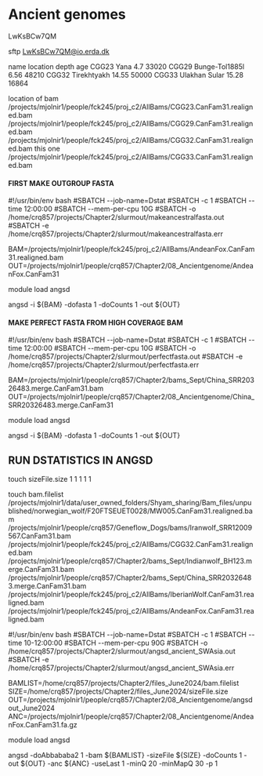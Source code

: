 # Ancient genomes

LwKsBCw7QM


sftp LwKsBCw7QM@io.erda.dk

name location depth age
CGG23	Yana 4.7 33020
CGG29	Bunge-Tol1885l 6.56 48210
CGG32	Tirekhtyakh 14.55 50000
CGG33	Ulakhan Sular 15.28 16864

location of bam 
/projects/mjolnir1/people/fck245/proj_c2/AllBams/CGG23.CanFam31.realigned.bam
/projects/mjolnir1/people/fck245/proj_c2/AllBams/CGG29.CanFam31.realigned.bam
/projects/mjolnir1/people/fck245/proj_c2/AllBams/CGG32.CanFam31.realigned.bam this one
/projects/mjolnir1/people/fck245/proj_c2/AllBams/CGG33.CanFam31.realigned.bam

#### FIRST MAKE OUTGROUP FASTA ####

#!/usr/bin/env bash
#SBATCH --job-name=Dstat
#SBATCH -c 1
#SBATCH --time 12:00:00
#SBATCH --mem-per-cpu 10G
#SBATCH -o /home/crq857/projects/Chapter2/slurmout/makeancestralfasta.out
#SBATCH -e /home/crq857/projects/Chapter2/slurmout/makeancestralfasta.err

BAM=/projects/mjolnir1/people/fck245/proj_c2/AllBams/AndeanFox.CanFam31.realigned.bam
OUT=/projects/mjolnir1/people/crq857/Chapter2/08_Ancientgenome/AndeanFox.CanFam31

module load angsd

angsd -i ${BAM} -dofasta 1 -doCounts 1 -out ${OUT}

#### MAKE PERFECT FASTA FROM HIGH COVERAGE BAM ####
#!/usr/bin/env bash
#SBATCH --job-name=Dstat
#SBATCH -c 1
#SBATCH --time 12:00:00
#SBATCH --mem-per-cpu 10G
#SBATCH -o /home/crq857/projects/Chapter2/slurmout/perfectfasta.out
#SBATCH -e /home/crq857/projects/Chapter2/slurmout/perfectfasta.err

BAM=/projects/mjolnir1/people/crq857/Chapter2/bams_Sept/China_SRR20326483.merge.CanFam31.bam
OUT=/projects/mjolnir1/people/crq857/Chapter2/08_Ancientgenome/China_SRR20326483.merge.CanFam31

module load angsd

angsd -i ${BAM} -dofasta 1 -doCounts 1 -out ${OUT}



## RUN DSTATISTICS IN ANGSD ##


touch sizeFile.size
1
1
1
1
1

touch bam.filelist
/projects/mjolnir1/data/user_owned_folders/Shyam_sharing/Bam_files/unpublished/norwegian_wolf/F20FTSEUET0028/MW005.CanFam31.realigned.bam
/projects/mjolnir1/people/crq857/Geneflow_Dogs/bams/Iranwolf_SRR12009567.CanFam31.bam
/projects/mjolnir1/people/fck245/proj_c2/AllBams/CGG32.CanFam31.realigned.bam
/projects/mjolnir1/people/crq857/Chapter2/bams_Sept/Indianwolf_BH123.merge.CanFam31.bam
/projects/mjolnir1/people/crq857/Chapter2/bams_Sept/China_SRR20326483.merge.CanFam31.bam
/projects/mjolnir1/people/fck245/proj_c2/AllBams/IberianWolf.CanFam31.realigned.bam
/projects/mjolnir1/people/fck245/proj_c2/AllBams/AndeanFox.CanFam31.realigned.bam


#!/usr/bin/env bash
#SBATCH --job-name=Dstat
#SBATCH -c 1
#SBATCH --time 10-12:00:00
#SBATCH --mem-per-cpu 90G
#SBATCH -o /home/crq857/projects/Chapter2/slurmout/angsd_ancient_SWAsia.out
#SBATCH -e /home/crq857/projects/Chapter2/slurmout/angsd_ancient_SWAsia.err

BAMLIST=/home/crq857/projects/Chapter2/files_June2024/bam.filelist
SIZE=/home/crq857/projects/Chapter2/files_June2024/sizeFile.size
OUT=/projects/mjolnir1/people/crq857/Chapter2/08_Ancientgenome/angsdout_June2024
ANC=/projects/mjolnir1/people/crq857/Chapter2/08_Ancientgenome/AndeanFox.CanFam31.fa.gz

module load angsd

angsd -doAbbababa2 1 -bam ${BAMLIST} -sizeFile ${SIZE} -doCounts 1 -out ${OUT} -anc ${ANC} -useLast 1 -minQ 20 -minMapQ 30 -p 1
